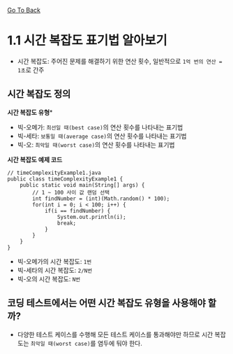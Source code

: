 [Go To Back](../javaCodingTest.md)

# 1.1 시간 복잡도 표기법 알아보기

- 시간 복잡도: 주어진 문제를 해결하기 위한 연산 횟수, 일반적으로 `1억 번의 연산 = 1초`로 간주

## 시간 복잡도 정의

**시간 복잡도 유형***
- 빅-오메가: `최선일 때(best case)`의 연산 횟수를 나타내는 표기법
- 빅-세타: `보통일 때(average case)`의 연산 횟수를 나타내는 표기법
- 빅-오: `최악일 때(worst case)`의 연산 횟수를 나타내는 표기법

**시간 복잡도 예제 코드**
```
// timeComplexityExample1.java
public class timeComplexityExample1 {
    public static void main(String[] args) {
        // 1 ~ 100 사이 값 랜덤 선택
        int findNumber = (int)(Math.random() * 100);
        for(int i = 0; i < 100; i++) {
            if(i == findNumber) {
                System.out.println(i);
                break;
            }
        }
    }
}
```
- 빅-오메가의 시간 복잡도: `1번`
- 빅-세타의 시간 복잡도: `2/N번`
- 빅-오의 시간 복잡도: `N번`

## 코딩 테스트에서는 어떤 시간 복잡도 유형을 사용해야 할까?
- 다양한 테스트 케이스를 수행해 모든 테스트 케이스를 통과해야만 하므로 시간 복잡도는 `최악일 때(worst case)`를 염두에 둬야 한다.

